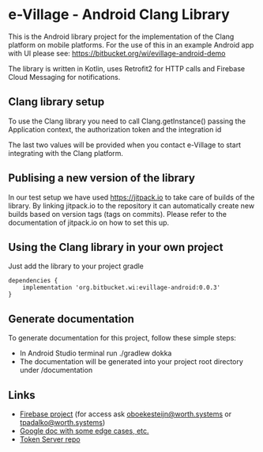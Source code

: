 # e-Village - Android Clang Library
This is the Android library project for the implementation of the Clang platform on mobile platforms.
For the use of this in an example Android app with UI please see: https://bitbucket.org/wi/evillage-android-demo

The library is written in Kotlin, uses Retrofit2 for HTTP calls and Firebase Cloud Messaging for notifications.

## Clang library setup
To use the Clang library you need to call Clang.getInstance() passing the Application context, the authorization token and the integration id  

The last two values will be provided when you contact e-Village to start integrating with the Clang platform.

## Publising a new version of the library
In our test setup we have used https://jitpack.io to take care of builds of the library. By linking jitpack.io to the repository it can automatically create new builds based on version tags (tags on commits). Please refer to the documentation of jitpack.io on how to set this up.

## Using the Clang library in your own project 
Just add the library to your project gradle

```
dependencies {
    implementation 'org.bitbucket.wi:evillage-android:0.0.3'
}
```

## Generate documentation
To generate documentation for this project, follow these simple steps:

- In Android Studio terminal run ./gradlew dokka 
- The documentation will be generated into your project root directory under /documentation

## Links
* [Firebase project](https://console.firebase.google.com/project/test-a04ac/overview) (for access ask oboekesteijn@worth.systems or tpadalko@worth.systems)
* [Google doc with some edge cases, etc.](https://docs.google.com/document/d/1Nw7Ik1VY8Sz2PPtj86yaTUyZ9qnO__xaDHcRuk6Xsbk/edit?usp=sharing)
* [Token Server repo](https://bitbucket.org/wi/evillage-token-server/src)

